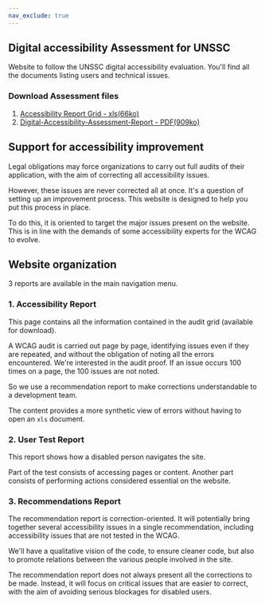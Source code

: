 ```yaml
---
nav_exclude: true
---
```


## Digital accessibility Assessment for UNSSC

Website to follow the UNSSC digital accessibility evaluation. You'll find all the documents listing users and technical issues.

### Download Assessment files

 1. [Accessibility Report Grid - xls(66ko)](assets/UNSSC-Playground-Grid.xlsx)
 2. [Digital-Accessibility-Assessment-Report - PDF(909ko)](assets/Digital-Accessibility-Assessment-Report_Handicap-International-2024-10-16.pdf)


## Support for accessibility improvement

Legal obligations may force organizations to carry out full audits of their application, with the aim of correcting all accessibility issues.

However, these issues are never corrected all at once. It's a question of setting up an improvement process. This website is designed to help you put this process in place.

To do this, it is oriented to target the major issues present on the website. This is in line with the demands of some accessibility experts for the WCAG to evolve.


## Website organization

3 reports are available in the main navigation menu.


### 1. Accessibility Report 

This page contains all the information contained in the audit grid (available for download).

A WCAG audit is carried out page by page, identifying issues even if they are repeated, and without the obligation of noting all the errors encountered. We're interested in the audit proof. If an issue occurs 100 times on a page, the 100 issues are not noted.

So we use a recommendation report to make corrections understandable to a development team.

The content provides a more synthetic view of errors without having to open an `xls` document.

### 2. User Test Report

This report shows how a disabled person navigates the site. 

Part of the test consists of accessing pages or content. Another part consists of performing actions considered essential on the website. 

### 3. Recommendations Report

The recommendation report is correction-oriented. It will potentially bring together several accessibility issues in a single recommendation, including accessibility issues that are not tested in the WCAG.

We'll have a qualitative vision of the code, to ensure cleaner code, but also to promote relations between the various people involved in the site.

The recommendation report does not always present all the corrections to be made. Instead, it will focus on critical issues that are easier to correct, with the aim of avoiding serious blockages for disabled users.